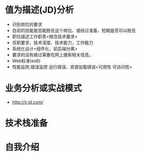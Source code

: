 # 值为描述(JD)分析
  * 识别岗位的要求
  * 目前的技能是否能胜任这个岗位、或经过准备，短期是否可以胜任
  * 职位描述工作职责<暗含技术要求>
  * 任职要求，技术深度、技术能力，工作能力
  * 系统化设计<组件化、前后端分离>
  * 要求的没有做过需要在网上搜索相关信息。
  * Web标准(es6)
  * 性能监控,错误监控  运行错误、资源加载错误<可用性  可访问性>
# 业务分析或实战模式
   * http://jr.jd.com/
# 技术栈准备
# 自我介绍